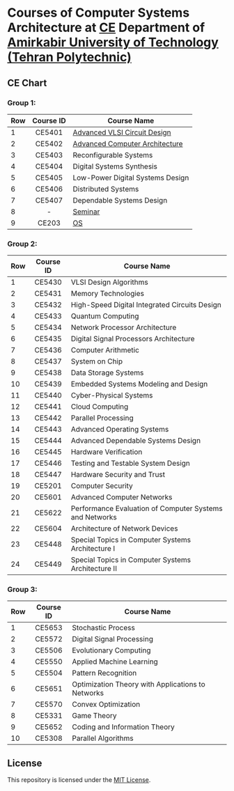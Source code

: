 # Courses of Computer Systems Architecture at [CE](https://ce.aut.ac.ir/) Department of [Amirkabir University of Technology (Tehran Polytechnic)](https://aut.ac.ir/en)


## CE Chart

### Group 1:
| Row  | Course ID |  Course Name |
| ------------- | :-: | ------------- |
| 1 | CE5401 | [Advanced VLSI Circuit Design](https://github.com/rezaAdinepour/M.Sc-AUT/tree/main/Advanced%20VLSI) |
| 2 | CE5402 | [Advanced Computer Architecture](https://github.com/rezaAdinepour/M.Sc-AUT/tree/main/Advanced%20Computer%20Architecture) |
| 3 | CE5403 | Reconfigurable Systems |
| 4 | CE5404 | Digital Systems Synthesis |
| 5 | CE5405 | Low-Power Digital Systems Design |
| 6 | CE5406 | Distributed Systems |
| 7 | CE5407 | Dependable Systems Design |
| 8 | - | [Seminar](https://github.com/rezaAdinepour/M.Sc-AUT/tree/main/Seminar) |
| 9 | CE203 | [OS](https://github.com/rezaAdinepour/M.Sc-AUT/tree/main/Seminar) |

### Group 2:
| Row  | Course ID |  Course Name |
| ------------- | :-: | ------------- |
| 1 | CE5430 | VLSI Design Algorithms |
| 2 | CE5431 | Memory Technologies |
| 3 | CE5432 | High-Speed Digital Integrated Circuits Design |
| 4 | CE5433 | Quantum Computing |
| 5 | CE5434 | Network Processor Architecture |
| 6 | CE5435 | Digital Signal Processors Architecture |
| 7 | CE5436 | Computer Arithmetic |
| 8 | CE5437 | System on Chip |
| 9 | CE5438 | Data Storage Systems |
| 10 | CE5439 | Embedded Systems Modeling and Design |
| 11 | CE5440 | Cyber-Physical Systems |
| 12 | CE5441 | Cloud Computing |
| 13 | CE5442 | Parallel Processing |
| 14 | CE5443 | Advanced Operating Systems |
| 15 | CE5444 | Advanced Dependable Systems Design |
| 16 | CE5445 | Hardware Verification |
| 17 | CE5446 | Testing and Testable System Design |
| 18 | CE5447 | Hardware Security and Trust |
| 19 | CE5201 | Computer Security |
| 20 | CE5601 | Advanced Computer Networks |
| 21 | CE5622 | Performance Evaluation of Computer Systems and Networks |
| 22 | CE5604 | Architecture of Network Devices |
| 23 | CE5448 | Special Topics in Computer Systems Architecture I |
| 24 | CE5449 | Special Topics in Computer Systems Architecture II |

### Group 3:
| Row  | Course ID |  Course Name |
| ------------- | :-: | ------------- |
| 1 | CE5653 | Stochastic Process |
| 2 | CE5572 | Digital Signal Processing |
| 3 | CE5506 | Evolutionary Computing |
| 4 | CE5550 | Applied Machine Learning |
| 5 | CE5504 | Pattern Recognition |
| 6 | CE5651 | Optimization Theory with Applications to Networks |
| 7 | CE5570 | Convex Optimization |
| 8 | CE5331 | Game Theory |
| 9 | CE5652 | Coding and Information Theory |
| 10 | CE5308 | Parallel Algorithms |



## License
This repository is licensed under the [MIT License](LICENSE).
